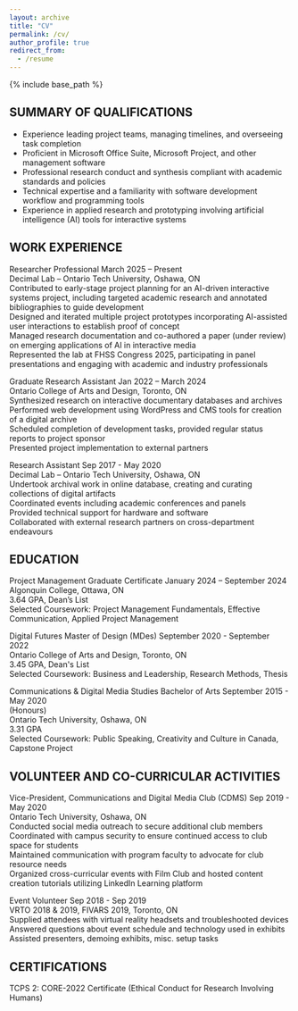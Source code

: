 ```yaml
---
layout: archive
title: "CV"
permalink: /cv/
author_profile: true
redirect_from:
  - /resume
---
```


{% include base_path %}

## SUMMARY OF QUALIFICATIONS 
 
- Experience leading project teams, managing timelines, and overseeing task completion 
- Proficient in Microsoft Office Suite, Microsoft Project, and other management software
- Professional research conduct and synthesis compliant with academic standards and policies
- Technical expertise and a familiarity with software development workflow and programming tools 
- Experience in applied research and prototyping involving artificial intelligence (AI) tools for interactive systems

## WORK EXPERIENCE 
 
Researcher Professional	March 2025 – Present  
Decimal Lab – Ontario Tech University, Oshawa, ON  
Contributed to early-stage project planning for an AI-driven interactive systems project, including targeted academic research and annotated bibliographies to guide development  
Designed and iterated multiple project prototypes incorporating AI-assisted user interactions to establish proof of concept  
Managed research documentation and co-authored a paper (under review) on emerging applications of AI in interactive media  
Represented the lab at FHSS Congress 2025, participating in panel presentations and engaging with academic and industry professionals  

Graduate Research Assistant 	Jan 2022 – March 2024  
Ontario College of Arts and Design, Toronto, ON  
Synthesized research on interactive documentary databases and archives  
Performed web development using WordPress and CMS tools for creation of a digital archive   
Scheduled completion of development tasks, provided regular status reports to project sponsor  
Presented project implementation to external partners  
  
Research Assistant 	Sep 2017 - May 2020  
Decimal Lab – Ontario Tech University, Oshawa, ON  
Undertook archival work in online database, creating and curating collections of digital artifacts  
Coordinated events including academic conferences and panels  
Provided technical support for hardware and software  
Collaborated with external research partners on cross-department endeavours  


## EDUCATION  
 
Project Management Graduate Certificate 	January 2024 – September 2024  
Algonquin College, Ottawa, ON  
3.64 GPA, Dean’s List  
Selected Coursework: Project Management Fundamentals, Effective Communication, Applied Project Management  

Digital Futures Master of Design (MDes)	September 2020 - September 2022  
Ontario College of Arts and Design, Toronto, ON  
3.45 GPA, Dean's List  
Selected Coursework: Business and Leadership, Research Methods, Thesis  
  
Communications & Digital Media Studies Bachelor of Arts  	September 2015 - May 2020  
(Honours)  
Ontario Tech University, Oshawa, ON  
3.31 GPA  
Selected Coursework: Public Speaking, Creativity and Culture in Canada, Capstone Project  
    

## VOLUNTEER AND CO-CURRICULAR ACTIVITIES 
 
Vice-President, Communications and Digital Media Club (CDMS)  	 	Sep 2019 - May 2020  
Ontario Tech University, Oshawa, ON  
Conducted social media outreach to secure additional club members  
Coordinated with campus security to ensure continued access to club space for students  
Maintained communication with program faculty to advocate for club resource needs  
Organized cross-curricular events with Film Club and hosted content creation tutorials utilizing LinkedIn Learning platform  
  
Event Volunteer 	Sep 2018 - Sep 2019  
VRTO 2018 & 2019, FIVARS 2019, Toronto, ON  
Supplied attendees with virtual reality headsets and troubleshooted devices  
Answered questions about event schedule and technology used in exhibits  
Assisted presenters, demoing exhibits, misc. setup tasks  
 
## CERTIFICATIONS 
 
TCPS 2: CORE-2022 Certificate (Ethical Conduct for Research Involving Humans)
